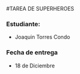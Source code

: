 #TAREA DE SUPERHEROES

### Estudiante:
* Joaquin Torres Condo

### Fecha de entrega 
* 18 de Diciembre
